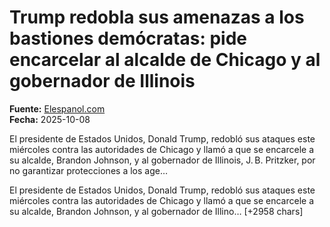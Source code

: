 # Trump redobla sus amenazas a los bastiones demócratas: pide encarcelar al alcalde de Chicago y al gobernador de Illinois

**Fuente:** [Elespanol.com](https://www.elespanol.com/mundo/america/eeuu/20251008/trump-redobla-amenazas-bastiones-democratas-pide-encarcelar-alcalde-chicago-gobernador-illinois/1003743960676_0.html)  
**Fecha:** 2025-10-08

El presidente de Estados Unidos, Donald Trump, redobló sus ataques este miércoles contra las autoridades de Chicago y llamó a que se encarcele a su alcalde, Brandon Johnson, y al gobernador de Illinois, J. B. Pritzker, por no garantizar protecciones a los age…

El presidente de Estados Unidos, Donald Trump, redobló sus ataques este miércoles contra las autoridades de Chicago y llamó a que se encarcele a su alcalde, Brandon Johnson, y al gobernador de Illino… [+2958 chars]
